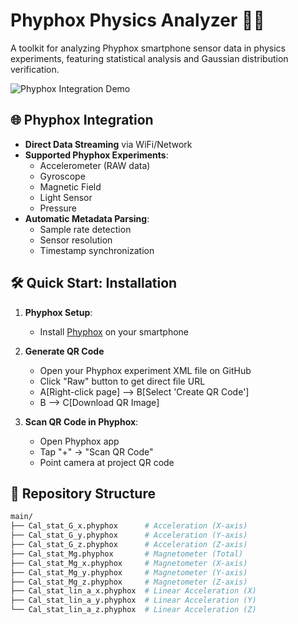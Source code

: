 # Phyphox Physics Analyzer 📱🔬

A  toolkit for analyzing Phyphox smartphone sensor data in physics experiments, featuring statistical analysis and Gaussian distribution verification.

![Phyphox Integration Demo](screenshots/phyphox_connection.gif) 

## 🌐 Phyphox Integration
- **Direct Data Streaming** via WiFi/Network
- **Supported Phyphox Experiments**:
  - Accelerometer (RAW data)
  - Gyroscope
  - Magnetic Field
  - Light Sensor
  - Pressure
- **Automatic Metadata Parsing**:
  - Sample rate detection
  - Sensor resolution
  - Timestamp synchronization

## 🛠️ Quick Start: Installation

1. **Phyphox Setup**:
   - Install [Phyphox](https://phyphox.org/) on your smartphone
     
2. **Generate QR Code**
   - Open your Phyphox experiment XML file on GitHub
   -  Click "Raw" button to get direct file URL
   - A[Right-click page] --> B[Select 'Create QR Code']
   - B --> C[Download QR Image]
2. **Scan QR Code in Phyphox**:
   - Open Phyphox app
   - Tap "+" → "Scan QR Code"
   - Point camera at project QR code

## 📂 Repository Structure

```bash
main/
├── Cal_stat_G_x.phyphox      # Acceleration (X-axis)
├── Cal_stat_G_y.phyphox      # Acceleration (Y-axis)
├── Cal_stat_G_z.phyphox      # Acceleration (Z-axis)
├── Cal_stat_Mg.phyphox       # Magnetometer (Total)
├── Cal_stat_Mg_x.phyphox     # Magnetometer (X-axis)
├── Cal_stat_Mg_y.phyphox     # Magnetometer (Y-axis)
├── Cal_stat_Mg_z.phyphox     # Magnetometer (Z-axis)
├── Cal_stat_lin_a_x.phyphox  # Linear Acceleration (X)
├── Cal_stat_lin_a_y.phyphox  # Linear Acceleration (Y)
└── Cal_stat_lin_a_z.phyphox  # Linear Acceleration (Z)

